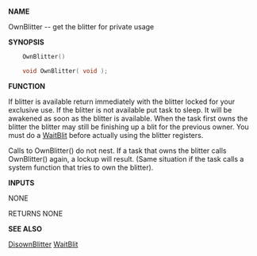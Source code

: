 
**NAME**

OwnBlitter -- get the blitter for private usage

**SYNOPSIS**

```c
    OwnBlitter()

    void OwnBlitter( void );

```
**FUNCTION**

If blitter is available return immediately with the blitter
locked for your exclusive use. If the blitter is not available
put task to sleep. It will be awakened as soon as the blitter
is available. When the task first owns the blitter the blitter
may still be finishing up a blit for the previous owner. You
must do a [WaitBlit](WaitBlit) before actually using the blitter registers.

Calls to OwnBlitter() do not nest. If a task that owns the
blitter calls OwnBlitter() again, a lockup will result.
(Same situation if the task calls a system function
that tries to own the blitter).

**INPUTS**

NONE

RETURNS
NONE

**SEE ALSO**

[DisownBlitter](DisownBlitter) [WaitBlit](WaitBlit)
